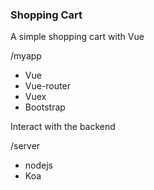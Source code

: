 ### Shopping Cart

A simple shopping cart with Vue

/myapp

- Vue
- Vue-router
- Vuex
- Bootstrap



Interact with the backend 

/server

- nodejs
- Koa

